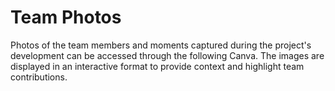 # Team Photos
Photos of the team members and moments captured during the project's development can be accessed through the following Canva. The images are displayed in an interactive format to provide context and highlight team contributions.
